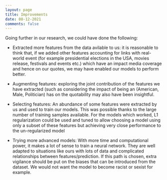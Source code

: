 ```yaml
---
layout: page
title: Improvements
date: 08-12-2021
comments: false
---
```


Going further in our research, we could have done the following:

- Extracted more features from the data avilable to us:
it is reasonable to think that, if we added other features accounting for links with real-world event (for example presidential elections in the USA, movies release, festivals and events etc.) which have an impact media coverage and hence on our quotes, we may have enabled our models to perform better.


- Augmenting features:
exploring the joint contribution of the features we have extracted (such as considering the impact of being an (American, Male, Politician) has on the quotability may also have been insightful.


- Selecting features:
An abundance of some features were extracted by us and used to train our models. This was possible thanks to the large number of training samples available. For the models which worked, L1 regularization could be used and tuned to allow choosing a model using only a subset of these features but achieving very close performance to the un-regularized model

- Trying more advanced models:
With more time and computational power, it  makes a lot of sense to train a neural network. They are well adapted to situations like ours with lots of data and complicated relationships between features/prediction. If this path is chosen, extra vigilance should be put on the biases that can be introduced from the dataset. We would not want the model to become racist or sexist for example.
